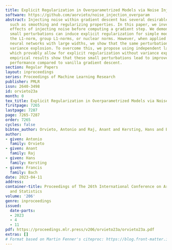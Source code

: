 ```yaml
---
title: Explicit Regularization in Overparametrized Models via Noise Injection
software: https://github.com/aorvieto/noise_injection_overparam
abstract: Injecting noise within gradient descent has several desirable features,
  such as smoothing and regularizing properties. In this paper, we investigate the
  effects of injecting noise before computing a gradient step. We demonstrate that
  small perturbations can induce explicit regularization for simple models based on
  the L1-norm, group L1-norms, or nuclear norms. However, when applied to overparametrized
  neural networks with large widths, we show that the same perturbations can cause
  variance explosion. To overcome this, we propose using independent layer-wise perturbations,
  which provably allow for explicit regularization without variance explosion. Our
  empirical results show that these small perturbations lead to improved generalization
  performance compared to vanilla gradient descent.
section: Regular Papers
layout: inproceedings
series: Proceedings of Machine Learning Research
publisher: PMLR
issn: 2640-3498
id: orvieto23a
month: 0
tex_title: Explicit Regularization in Overparametrized Models via Noise Injection
firstpage: 7265
lastpage: 7287
page: 7265-7287
order: 7265
cycles: false
bibtex_author: Orvieto, Antonio and Raj, Anant and Kersting, Hans and Bach, Francis
author:
- given: Antonio
  family: Orvieto
- given: Anant
  family: Raj
- given: Hans
  family: Kersting
- given: Francis
  family: Bach
date: 2023-04-11
address:
container-title: Proceedings of The 26th International Conference on Artificial Intelligence
  and Statistics
volume: '206'
genre: inproceedings
issued:
  date-parts:
  - 2023
  - 4
  - 11
pdf: https://proceedings.mlr.press/v206/orvieto23a/orvieto23a.pdf
extras: []
# Format based on Martin Fenner's citeproc: https://blog.front-matter.io/posts/citeproc-yaml-for-bibliographies/
---
```

